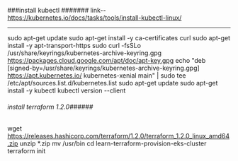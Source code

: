 ###install kubectl #######
link-- https://kubernetes.io/docs/tasks/tools/install-kubectl-linux/
*****************************************************
sudo apt-get update
sudo apt-get install -y ca-certificates curl
sudo apt-get install -y apt-transport-https
sudo curl -fsSLo /usr/share/keyrings/kubernetes-archive-keyring.gpg https://packages.cloud.google.com/apt/doc/apt-key.gpg
echo "deb [signed-by=/usr/share/keyrings/kubernetes-archive-keyring.gpg] https://apt.kubernetes.io/ kubernetes-xenial main" | sudo tee /etc/apt/sources.list.d/kubernetes.list
sudo apt-get update
sudo apt-get install -y kubectl
kubectl version --client


###### install terraform 1.2.0######
wget https://releases.hashicorp.com/terraform/1.2.0/terraform_1.2.0_linux_amd64.zip
unzip *.zip
mv /usr/bin
cd learn-terraform-provision-eks-cluster 
terraform init

